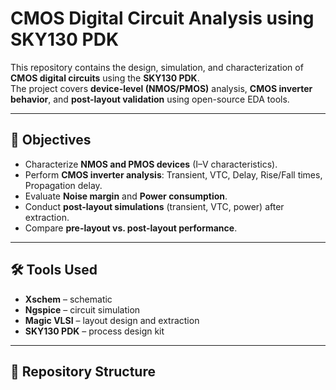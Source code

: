 # CMOS Digital Circuit Analysis using SKY130 PDK

This repository contains the design, simulation, and characterization of **CMOS digital circuits** using the **SKY130 PDK**.  
The project covers **device-level (NMOS/PMOS)** analysis, **CMOS inverter behavior**, and **post-layout validation** using open-source EDA tools.

---

## 📌 Objectives
- Characterize **NMOS and PMOS devices** (I–V characteristics).
- Perform **CMOS inverter analysis**: Transient, VTC, Delay, Rise/Fall times, Propagation delay.
- Evaluate **Noise margin** and **Power consumption**.
- Conduct **post-layout simulations** (transient, VTC, power) after extraction.
- Compare **pre-layout vs. post-layout performance**.

---

## 🛠 Tools Used
- **Xschem** – schematic 
- **Ngspice** – circuit simulation  
- **Magic VLSI** – layout design and extraction   
- **SKY130 PDK** – process design kit  

---

## 📂 Repository Structure
